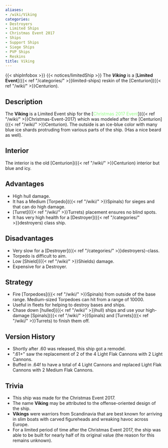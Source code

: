 ```yaml
---
aliases:
- /wiki/Viking
categories:
- Destroyers
- Limited Ships
- Christmas Event 2017
- Ships
- Support Ships
- Siege Ships
- PVP Ships
- Reskins
title: Viking
---
```


{{< shipInfobox >}} {{< notices/limitedShip >}} The **_Viking_** is a [**Limited Event**]({{< ref "/categories/" >}}limited-ships) reskin of the [Centurion]({{< ref "/wiki/" >}}Centurion). 

## Description

The **Viking** is a Limited Event ship for the [<span style="color:#8dfc80">Christmas 2017 Event</span>]({{< ref "/wiki/" >}}Christmas-Event-2017) which was modeled after the [Centurion]({{< ref "/wiki/" >}}Centurion). The outside is an ice-blue color with many blue ice shards protruding from various parts of the ship. (Has a nice beard as well).

## Interior

The interior is the old [Centurion]({{< ref "/wiki/" >}}Centurion) interior but blue and icy.

## Advantages

- High hull damage.
- It has a Medium [Torpedo]({{< ref "/wiki/" >}}Spinals) for sieges and that can do high damage.
- [Turret]({{< ref "/wiki/" >}}Turrets) placement ensures no blind spots.
- It has very high health for a [Destroyer]({{< ref "/categories/" >}}destroyers) class ship.

## Disadvantages

- Very slow for a [Destroyer]({{< ref "/categories/" >}}destroyers)-class.
- Torpedo is difficult to aim.
- Low [Shield]({{< ref "/wiki/" >}}Shields) damage.
- Expensive for a Destroyer.

## Strategy

- Fire [Torpedoes]({{< ref "/wiki/" >}}Spinals) from outside of the base range. Medium-sized Torpedoes can hit from a range of 10000.
- Useful in fleets for helping to destroy bases and ships.
- Chase down [hulled]({{< ref "/wiki/" >}}hull) ships and use your high-damage [Spinals]({{< ref "/wiki/" >}}Spinals) and [Turrets]({{< ref "/wiki/" >}}Turrets) to finish them off.

## Version History 

- Shortly after .60 was released, this ship got a remodel.
- ".61+" saw the replacement of 2 of the 4 Light Flak Cannons with 2 Light Cannons.
- Buffed in .64f to have a total of 4 Light Cannons and replaced Light Flak Cannons with 2 Medium Flak Cannons.

## Trivia

- This ship was made for the Christmas Event 2017.
- The name **Viking** may be attributed to the offense-oriented design of the ship.
- **Vikings** were warriors from Scandinavia that are best known for arriving in slim boats with carved figureheads and wreaking havoc across Europe.
- For a limited period of time after the Christmas Event 2017, the ship was able to be built for nearly half of its original value (the reason for this remains unknown).